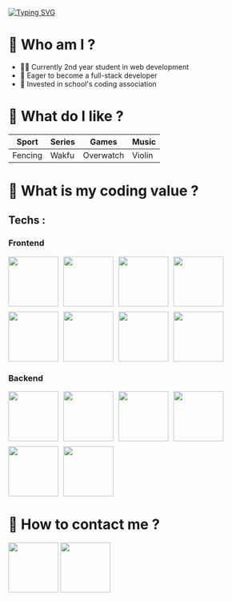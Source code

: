 [![Typing SVG](https://readme-typing-svg.herokuapp.com?font=Fira+Code&weight=700&size=30&duration=3500&pause=500&vCenter=true&random=false&width=435&lines=Hello+world)](https://git.io/typing-svg)

# 🧐 Who am I ?
- 🧑‍💻 Currently 2nd year student in web development
- 📌 Eager to become a full-stack developer
- 👥 Invested in school's coding association

# 💚 What do I like ?

| Sport | Series | Games | Music |
|--------|--------|--------|--------|
| Fencing | Wakfu | Overwatch | Violin |

# 👷 What is my coding value ?

## Techs :
### Frontend
<div style="display: flex; flex-wrap: wrap; gap: 10px;">
  <img src="https://upload.wikimedia.org/wikipedia/commons/thumb/3/38/HTML5_Badge.svg/2048px-HTML5_Badge.svg.png" height="100">
  <img src="https://upload.wikimedia.org/wikipedia/commons/thumb/6/62/CSS3_logo.svg/2048px-CSS3_logo.svg.png" height="100">
  <img src="https://upload.wikimedia.org/wikipedia/commons/thumb/b/b2/Bootstrap_logo.svg/2560px-Bootstrap_logo.svg.png" height="100">
  <img src="https://sass-lang.com/assets/img/styleguide/seal-color.png" height="100">
  <img src="https://upload.wikimedia.org/wikipedia/commons/6/6a/JavaScript-logo.png" height="100">
  <img src="https://cdn.worldvectorlogo.com/logos/typescript.svg" height="100">
  <img src="https://upload.wikimedia.org/wikipedia/commons/thumb/9/95/Vue.js_Logo_2.svg/1184px-Vue.js_Logo_2.svg.png" height="100">
  <img src="https://upload.wikimedia.org/wikipedia/commons/thumb/a/a7/React-icon.svg/1150px-React-icon.svg.png" height="100">
</div>

### Backend
<div style="display: flex; flex-wrap: wrap; gap: 10px;">
  <img src="https://d1zviajkun9gxg.cloudfront.net/user/prod/2020/01/03/fastpages-0622317d-e016-4e7a-b25e-8eef9db1610a.png" height="100">
  <img src="https://brandslogos.com/wp-content/uploads/thumbs/mysql-logo-1.png" height="100">
  <img src="https://media.jvt.me/03019529e6.png" height="100">
  <img src="https://d2eip9sf3oo6c2.cloudfront.net/tags/images/000/000/359/square_480/expressjslogo.png" height="100">
  <img src="https://cdn.icon-icons.com/icons2/2107/PNG/512/file_type_prisma_icon_130234.png" height="100">
  <img src="https://i.pinimg.com/originals/82/a2/18/82a2188c985ce75402ae44fc43fe7e5e.png" height="100">
</div>


# 💬 How to contact me ?
<a href="mailto:quentingarnier92320@gmail.com" target="_blank"><img src="https://ouch-cdn2.icons8.com/Q_mKQhLvgHc4CpJslA6YAg1orkPp2LG3W6rdaEQZ1oo/rs:fit:456:456/czM6Ly9pY29uczgu/b3VjaC1wcm9kLmFz/c2V0cy9wbmcvOTYv/MzE3NWFhMzAtMmQw/Yi00MDgyLTlhZWMt/ZWUyZGNlYzQwYmM0/LnBuZw.png" width="100" height="100"></a>
<a href="https://www.linkedin.com/in/quentin-garnier-07a58824b/" target="_blank"><img src="https://upload.wikimedia.org/wikipedia/commons/thumb/8/81/LinkedIn_icon.svg/2048px-LinkedIn_icon.svg.png" width="100" height="100"></a>
